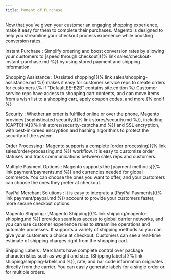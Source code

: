 ```yaml
---
title: Moment of Purchase
---
```


Now that you’ve given your customer an engaging shopping experience, make it easy for them to complete their purchases. Magento is designed to help you streamline your checkout process experience while boosting conversion rates.

Instant Purchase
:  Simplify ordering and boost conversion rates by allowing your customers to [speed through checkout]({% link sales/checkout-instant-purchase.md %}) by using stored payment and shipping information.

Shopping Assistance
:  [Assisted shopping]({% link sales/shopping-assistance.md %}) makes it easy for customer service reps to create orders for customers.{% if "Default.EE-B2B" contains site.edition %} Customer service reps have access to shopping cart contents, and can move items from a wish list to a shopping cart, apply coupon codes, and more.{% endif %}

Security
:  Whether an order is fulfilled online or over the phone, Magento provides [sophisticated security]({% link stores/security.md %}), including [CAPTCHA]({% link stores/security-captcha.md %}) and SSL encryption, with best-in-breed encryption and hashing algorithms to protect the security of the system.

Order Processing
:  Magento supports a complete [order processing]({% link sales/order-processing.md %}) workflow. It is easy to customize order statuses and track communications between sales reps and customers.

Multiple Payment Options
:  Magento supports the [payment methods]({% link payment/payments.md %}) and currencies needed for global commerce. You can choose the ones you want to offer, and your customers can choose the ones they prefer at checkout.

PayPal Merchant Solutions
:  It is easy to integrate a [PayPal Payments]({% link payment/paypal.md %}) account to provide your customers faster, more secure checkout options.

Magento Shipping
:  [Magento Shipping]({% link shipping/magento-shipping.md %}) provides seamless access to global carrier networks, and you can use customer experience rules to streamline operations and automate processes. It supports a variety of shipping methods so you can give your customers a choice at checkout. Customers can see a real-time estimate of shipping charges right from the shopping cart.

Shipping Labels
:  Merchants have complete control over package characteristics such as weight and size. [Shipping labels]({% link shipping/shipping-labels.md %}), rate, and bar code information originates directly from the carrier. You can easily generate labels for a single order or for multiple orders.
